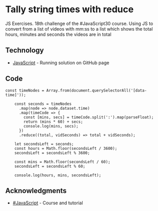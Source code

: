 # Tally string times with reduce

JS Exercises. 18th challenge of the #JavaScript30 course. 
Using JS to convert from a list of videos with mm:ss to a list which shows the total hours, minutes and seconds the videos are in total

## Technology

* [JavaScript](https://kmthorsnes.github.io/18-tally-string-times-with-reduce/) - Running solution on GitHub page

## Code
```
const timeNodes = Array.from(document.querySelectorAll('[data-time]'));

    const seconds = timeNodes
      .map(node => node.dataset.time)
      .map(timeCode => {
        const [mins, secs] = timeCode.split(':').map(parseFloat);
        return (mins * 60) + secs;
        console.log(mins, secs);
      })
      .reduce((total, vidSeconds) => total + vidSeconds);

    let secondsLeft = seconds;
    const hours = Math.floor(secondsLeft / 3600);
    secondsLeft = secondsLeft % 3600;

    const mins = Math.floor(secondsLeft / 60);
    secondsLeft = secondsLeft % 60;

    console.log(hours, mins, secondsLeft);
```
## Acknowledgments

* [#JavaScript](https://javascript30.com/) - Course and tutorial